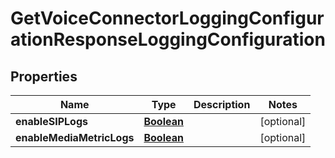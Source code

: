 

# GetVoiceConnectorLoggingConfigurationResponseLoggingConfiguration


## Properties

| Name | Type | Description | Notes |
|------------ | ------------- | ------------- | -------------|
|**enableSIPLogs** | [**Boolean**](Boolean.md) |  |  [optional] |
|**enableMediaMetricLogs** | [**Boolean**](Boolean.md) |  |  [optional] |



